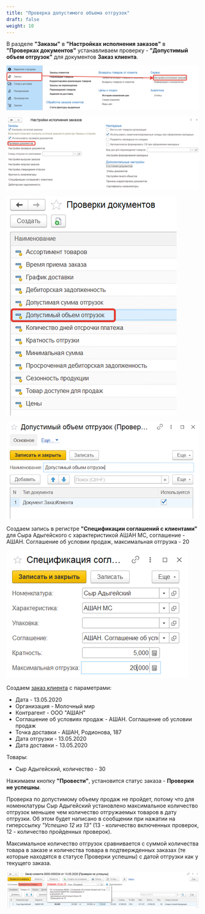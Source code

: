 ```yaml
---
title: "Проверка допустимого объема отгрузок"
draft: false
weight: 10
---
```


В разделе **"Заказы"** в **"Настройках исполнения заказов"** в **"Проверках документов"** устанавливаем проверку - **"Допустимый объем отгрузок"** для документов **Заказ клиента**.

[![1][1]][1]

[![2][2]][2]

[![3][3]][3]

[![4][4]][4]

Создаем запись в регистре **"Спецификации соглашений с клиентами"** для Сыра Адыгейского с характеристикой АШАН МС, соглашение - АШАН. Соглашение об условии продаж, максимальная отгрузка - 20

[![5][5]][5]

Создаем [заказ клиента](https://konstanta-it.github.io/erp4food/CRM/CustomerService/FormationOfOrders/CustomerOrder) с параметрами:

- Дата - 13.05.2020
- Организация - Молочный мир
- Контрагент - ООО "АШАН"
- Соглашение об условиях продаж - АШАН. Соглашение об условии продаж
- Точка доставки - АШАН, Родионова, 187
- Дата отгрузки - 13.05.2020
- Дата доставки - 13.05.2020

Товары:

- Сыр Адыгейский, количество - 30

Нажимаем кнопку **"Провести"**, установится статус заказа - **Проверки не успешны**.

Проверка по допустимому объему продаж не пройдет, потому что для номенклатуры Сыр Адыгейский установлено максимальное количество отгрузок меньшее чем количество отгружаемых товаров в дату отгрузки. Об этом будет написано в сообщении при нажатии на гиперссылку *"Успешно 12 из 13"* (13 - количество включенных проверок, 12 - количество пройденных проверок).

Максимальное количество отгрузок сравнивается с суммой количества товара в заказе и количества товара в подтвержденных заказах (те которые находятся в статусе Проверки успешны) с датой отгрузки как у текущего заказа.

[![6][6]][6]

[1]: 1.png
[2]: 2.png
[3]: 3.png
[4]: 4.png
[5]: 5.png
[6]: 6.png